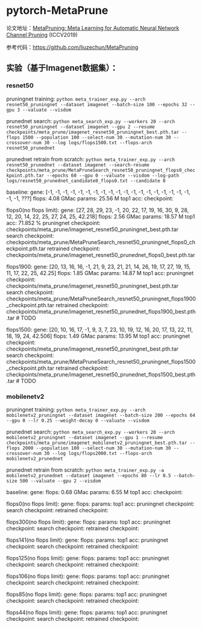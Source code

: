 # pytorch-MetaPrune

论文地址：[MetaPruning: Meta Learning for Automatic Neural Network Channel Pruning](https://arxiv.org/abs/1903.10258) (ICCV2019)

参考代码：https://github.com/liuzechun/MetaPruning

## 实验（基于Imagenet数据集）：

### resnet50

pruningnet training: ```python meta_trainer_exp.py --arch resnet50_pruningnet --dataset imagenet --batch-size 100 --epochs 32 --gpu 3 --valuate --visdom```

prunednet search: ```python meta_search_exp.py --workers 20 --arch resnet50_pruningnet --dataset imagenet --gpu 2 --resume checkpoints/meta_prune/imagenet_resnet50_pruningnet_best.pth.tar --flops 1500 --population 100 --select-num 30 --mutation-num 30 --crossover-num 30 --log logs/flops1500.txt --flops-arch resnet50_prunednet```

prunednet retrain from scratch: ```python meta_trainer_exp.py --arch resnet50_prunednet --dataset imagenet --search-resume checkpoints/meta_prune/MetaPruneSearch_resnet50_pruningnet_flops0_checkpoint.pth.tar --epochs 60 --gpu 0 --valuate --visdom --log-path logs/resnet50_prunednet_candidate0_flops0.txt --candidate 0```

baseline:
gene: [-1, -1, -1, -1, -1, -1, -1, -1, -1, -1, -1, -1, -1, -1, -1, -1, -1, -1, -1, -1, -1, ???]
flops: 4.08 GMac
params: 25.56 M
top1 acc:
checkpoint: 

flops0(no flops limit):
gene: [27, 28, 29, 23, -1, 20, 22, 17, 19, 16, 30, 9, 28, 12, 20, 14, 22, 25, 27, 24, 25, 42.218]
flops: 2.56 GMac
params: 18.57 M
top1 acc: 71.852 %
pruningnet checkpoint: checkpoints/meta_prune/imagenet_resnet50_pruningnet_best.pth.tar
search checkpoint: checkpoints/meta_prune/MetaPruneSearch_resnet50_pruningnet_flops0_checkpoint.pth.tar
retrained checkpoint: checkpoints/meta_prune/imagenet_resnet50_prunednet_flops0_best.pth.tar

flops1900:
gene: [20, 13, 16, 16, -1, 21, 9, 23, 21, 21, 14, 26, 19, 17, 27, 19, 15, 11, 17, 22, 25, 42.25]
flops: 1.85 GMac
params: 14.87 M
top1 acc: 
pruningnet checkpoint: checkpoints/meta_prune/imagenet_resnet50_pruningnet_best.pth.tar
search checkpoint: checkpoints/meta_prune/MetaPruneSearch_resnet50_pruningnet_flops1900_checkpoint.pth.tar
retrained checkpoint: checkpoints/meta_prune/imagenet_resnet50_prunednet_flops1900_best.pth.tar # TODO

flops1500:
gene: [20, 10, 16, 17, -1, 9, 3, 7, 23, 10, 19, 12, 16, 20, 17, 13, 22, 11, 18, 19, 24, 42.506]
flops: 1.49 GMac
params: 13.95 M
top1 acc: 
pruningnet checkpoint: checkpoints/meta_prune/imagenet_resnet50_pruningnet_best.pth.tar
search checkpoint: checkpoints/meta_prune/MetaPruneSearch_resnet50_pruningnet_flops1500_checkpoint.pth.tar
retrained checkpoint: checkpoints/meta_prune/imagenet_resnet50_prunednet_flops1500_best.pth.tar # TODO



### mobilenetv2

pruningnet training: ```python meta_trainer_exp.py --arch mobilenetv2_pruningnet --dataset imagenet --batch-size 200 --epochs 64 --gpu 0 --lr 0.25 --weight-decay 0 --valuate --visdom```

prunednet search: ```python meta_search_exp.py --workers 20 --arch mobilenetv2_pruningnet --dataset imagenet --gpu 1 --resume checkpoints/meta_prune/imagenet_mobilenetv2_pruningnet_best.pth.tar --flops 2000 --population 100 --select-num 30 --mutation-num 30 --crossover-num 30 --log logs/flops2000.txt --flops-arch mobilenetv2_prunednet```

prunednet retrain from scratch: ```python meta_trainer_exp.py -a mobilenetv2_prunednet --dataset imagenet --epochs 80 --lr 0.5 --batch-size 500 --valuate --gpu 2 --visdom```

baseline:
gene: 
flops: 0.68 GMac
params: 6.55 M
top1 acc:
checkpoint: 

flops0(no flops limit):
gene: 
flops: 
params: 
top1 acc: 
pruningnet checkpoint: 
search checkpoint: 
retrained checkpoint: 

flops300(no flops limit):
gene: 
flops: 
params: 
top1 acc: 
pruningnet checkpoint: 
search checkpoint: 
retrained checkpoint: 

flops141(no flops limit):
gene: 
flops: 
params: 
top1 acc: 
pruningnet checkpoint: 
search checkpoint: 
retrained checkpoint: 

flops125(no flops limit):
gene: 
flops: 
params: 
top1 acc: 
pruningnet checkpoint: 
search checkpoint: 
retrained checkpoint: 

flops106(no flops limit):
gene: 
flops: 
params: 
top1 acc: 
pruningnet checkpoint: 
search checkpoint: 
retrained checkpoint: 

flops85(no flops limit):
gene: 
flops: 
params: 
top1 acc: 
pruningnet checkpoint: 
search checkpoint: 
retrained checkpoint: 

flops44(no flops limit):
gene: 
flops: 
params: 
top1 acc: 
pruningnet checkpoint: 
search checkpoint: 
retrained checkpoint: 